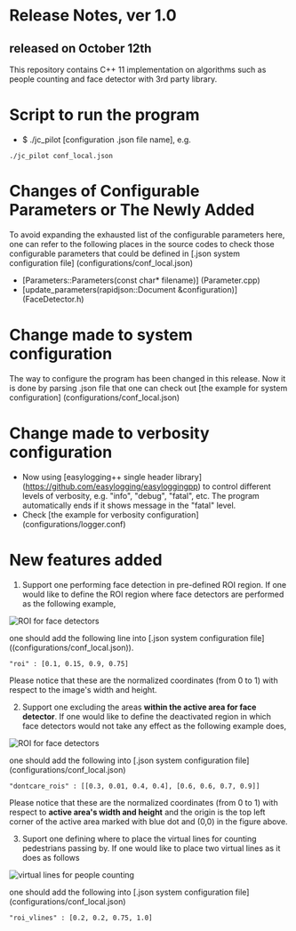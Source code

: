 # Release Notes, ver 1.0
## released on October 12th 

This repository contains C++ 11 implementation on algorithms such as people counting
and face detector with 3rd party library. 

# Script to run the program
* $ ./jc_pilot [configuration .json file name], e.g.
``` 
./jc_pilot conf_local.json 
```
# Changes of Configurable Parameters or The Newly Added
To avoid expanding the exhausted list of the configurable parameters here,
one can refer to the following places in the source codes to check those 
configurable parameters that could be defined in [.json system configuration file] (configurations/conf_local.json)
* [Parameters::Parameters(const char* filename)] (Parameter.cpp)
* [update_parameters(rapidjson::Document &configuration)] (FaceDetector.h)

# Change made to system configuration
The way to configure the program has been changed in this release. Now it is done 
by parsing .json file that one can check out [the example for system configuration] (configurations/conf_local.json)

# Change made to verbosity configuration
* Now using [easylogging++ single header library] (https://github.com/easylogging/easyloggingpp) to control different levels of verbosity, 
e.g. "info", "debug", "fatal", etc. The program automatically ends if it shows message
in the "fatal" level.
* Check [the example for verbosity configuration] (configurations/logger.conf)

# New features added
1. Support one performing face detection in pre-defined ROI region.
If one would like to define the ROI region where face detectors are performed as the
following example, 

![ROI for face detectors](doc_images/fd_roi.png)

one should add the following line into [.json system configuration file] ((configurations/conf_local.json)).

``` 
"roi" : [0.1, 0.15, 0.9, 0.75] 
``` 
Please notice that these are the normalized coordinates (from 0 to 1) with respect 
to the image's width and height.

2. Support one excluding the areas **within the active area for face detector**. 
If one would like to define the deactivated region in which face detectors would not
take any effect as the following example does, 

![ROI for face detectors](doc_images/fd_dcroi.png)

one should add the following into [.json system configuration file] (configurations/conf_local.json) 
```
"dontcare_rois" : [[0.3, 0.01, 0.4, 0.4], [0.6, 0.6, 0.7, 0.9]]
```
Please notice that these are the normalized coordinates (from 0 to 1) with respect
to **active area's width and height** and the origin is the top left corner of 
the active area marked with blue dot and (0,0) in the figure above.

3. Suport one defining where to place the virtual lines for counting pedestrians
passing by. If one would like to place two virtual lines as it does as follows

![virtual lines for people counting](doc_images/roi_vlines.png)

one should add the following into [.json system configuration file] (configurations/conf_local.json)
```
"roi_vlines" : [0.2, 0.2, 0.75, 1.0]
```
